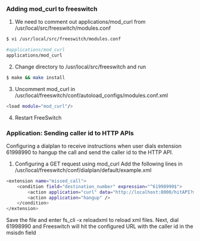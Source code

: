 ### Adding mod_curl to freeswitch

1. We need to comment out applications/mod_curl from /usr/local/src/freeswitch/modules.conf

```sh
$ vi /usr/local/src/freeswitch/modules.conf

#applications/mod_curl
applications/mod_curl
```
2. Change directory to /usr/local/src/freeswitch and run

```sh
$ make && make install
```

3. Uncomment mod_curl in /usr/local/freeswitch/conf/autoload_configs/modules.conf.xml

```sh
<load module="mod_curl"/>
```

4. Restart FreeSwitch

### Application: Sending caller id to HTTP APIs

Configuring a dialplan to receive instructions when user dials extension 61998990 to hangup the call and send the caller id to the HTTP API.

1. Configuring a GET request using mod_curl
Add the following lines in /usr/local/freeswitch/conf/dialplan/default/example.xml

```sh
<extension name="missed_call">
    <condition field="destination_number" expression="^61998990$">
        <action application="curl" data="http://localhost:8000/hitAPI?msisdn=${caller_id_number}"/>
        <action application="hangup" />
    </condition>
</extension>
```
Save the file and enter fs_cli -x reloadxml to reload xml files. Next, dial 61998990 and Freeswitch will hit the configured URL with the caller id in the msisdn field